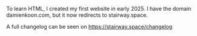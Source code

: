 To learn HTML, I created my first website in early 2025. I have the domain damienkoon.com, but it now redirects to stairway.space. 

A full changelog can be seen on https://stairway.space/changelog
